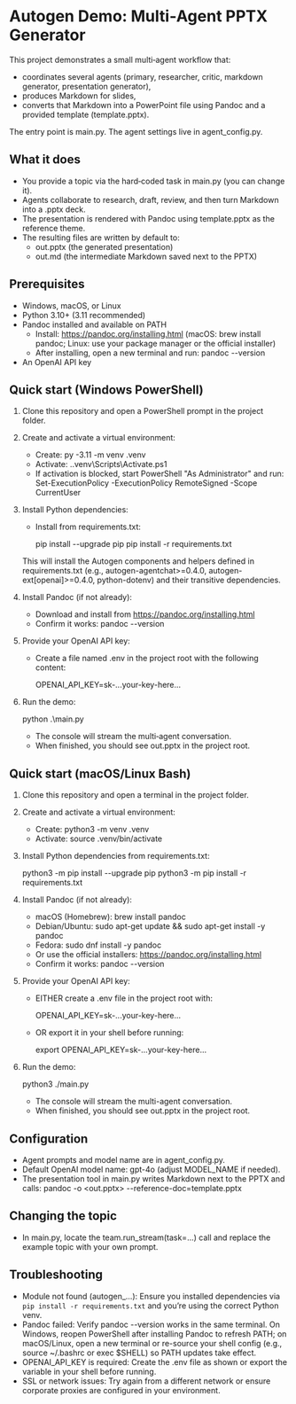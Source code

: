 # Autogen Demo: Multi‑Agent PPTX Generator

This project demonstrates a small multi‑agent workflow that:
- coordinates several agents (primary, researcher, critic, markdown generator, presentation generator),
- produces Markdown for slides,
- converts that Markdown into a PowerPoint file using Pandoc and a provided template (template.pptx).

The entry point is main.py. The agent settings live in agent_config.py.


## What it does
- You provide a topic via the hard‑coded task in main.py (you can change it).
- Agents collaborate to research, draft, review, and then turn Markdown into a .pptx deck.
- The presentation is rendered with Pandoc using template.pptx as the reference theme.
- The resulting files are written by default to:
  - out.pptx (the generated presentation)
  - out.md (the intermediate Markdown saved next to the PPTX)


## Prerequisites
- Windows, macOS, or Linux
- Python 3.10+ (3.11 recommended)
- Pandoc installed and available on PATH
  - Install: https://pandoc.org/installing.html (macOS: brew install pandoc; Linux: use your package manager or the official installer)
  - After installing, open a new terminal and run: pandoc --version
- An OpenAI API key


## Quick start (Windows PowerShell)
1) Clone this repository and open a PowerShell prompt in the project folder.

2) Create and activate a virtual environment:
   - Create: py -3.11 -m venv .venv
   - Activate: .\.venv\Scripts\Activate.ps1
   - If activation is blocked, start PowerShell "As Administrator" and run:
     Set-ExecutionPolicy -ExecutionPolicy RemoteSigned -Scope CurrentUser

3) Install Python dependencies:
   - Install from requirements.txt:

     pip install --upgrade pip
     pip install -r requirements.txt

   This will install the Autogen components and helpers defined in requirements.txt (e.g., autogen-agentchat>=0.4.0, autogen-ext[openai]>=0.4.0, python-dotenv) and their transitive dependencies.

4) Install Pandoc (if not already):
   - Download and install from https://pandoc.org/installing.html
   - Confirm it works: pandoc --version

5) Provide your OpenAI API key:
   - Create a file named .env in the project root with the following content:

     OPENAI_API_KEY=sk-...your-key-here...

6) Run the demo:

   python .\main.py

   - The console will stream the multi‑agent conversation.
   - When finished, you should see out.pptx in the project root.


## Quick start (macOS/Linux Bash)
1) Clone this repository and open a terminal in the project folder.

2) Create and activate a virtual environment:
   - Create: python3 -m venv .venv
   - Activate: source .venv/bin/activate

3) Install Python dependencies from requirements.txt:

   python3 -m pip install --upgrade pip
   python3 -m pip install -r requirements.txt

4) Install Pandoc (if not already):
   - macOS (Homebrew): brew install pandoc
   - Debian/Ubuntu: sudo apt-get update && sudo apt-get install -y pandoc
   - Fedora: sudo dnf install -y pandoc
   - Or use the official installers: https://pandoc.org/installing.html
   - Confirm it works: pandoc --version

5) Provide your OpenAI API key:
   - EITHER create a .env file in the project root with:

     OPENAI_API_KEY=sk-...your-key-here...

   - OR export it in your shell before running:

     export OPENAI_API_KEY=sk-...your-key-here...

6) Run the demo:

   python3 ./main.py

   - The console will stream the multi-agent conversation.
   - When finished, you should see out.pptx in the project root.


## Configuration
- Agent prompts and model name are in agent_config.py.
- Default OpenAI model name: gpt-4o (adjust MODEL_NAME if needed).
- The presentation tool in main.py writes Markdown next to the PPTX and calls:
  pandoc <markdown-file> -o <out.pptx> --reference-doc=template.pptx


## Changing the topic
- In main.py, locate the team.run_stream(task=...) call and replace the example topic with your own prompt.


## Troubleshooting
- Module not found (autogen_…): Ensure you installed dependencies via `pip install -r requirements.txt` and you’re using the correct Python venv.
- Pandoc failed: Verify pandoc --version works in the same terminal. On Windows, reopen PowerShell after installing Pandoc to refresh PATH; on macOS/Linux, open a new terminal or re-source your shell config (e.g., source ~/.bashrc or exec $SHELL) so PATH updates take effect.
- OPENAI_API_KEY is required: Create the .env file as shown or export the variable in your shell before running.
- SSL or network issues: Try again from a different network or ensure corporate proxies are configured in your environment.